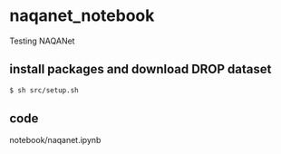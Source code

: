 # naqanet_notebook
Testing NAQANet

## install packages and download DROP dataset
```bash
$ sh src/setup.sh
```

## code
notebook/naqanet.ipynb